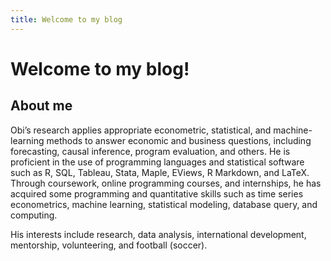 ```yaml
---
title: Welcome to my blog
---
```


# Welcome to my blog!

## About me

Obi’s research applies appropriate econometric, statistical, and machine-learning methods to answer economic and business questions, including forecasting, causal inference, program evaluation, and others. He is proficient in the use of programming languages and statistical software such as R, SQL, Tableau, Stata, Maple, EViews, R Markdown, and LaTeX. Through coursework, online programming courses, and internships, he has acquired some programming and quantitative skills such as time series econometrics, machine learning, statistical modeling, database query, and computing.

His interests include research, data analysis, international development, mentorship, volunteering, and football (soccer).
